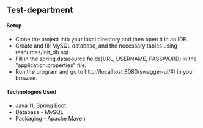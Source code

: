 ## Test-department
#### Setup
- Clone the project into your local directory and then open it in an IDE.
- Create and fill MySQL database, and the necessary tables using resources/init_db.sql.
- Fill in the spring.datasource fields(URL, USERNAME, PASSWORD) in the "application.properties" file.
- Run the program and go to http://localhost:8080/swagger-ui/#/ in your browser.
#### Technologies Used
 - Java 11, Spring Boot
 - Database - MySQL
 - Packaging - Apache Maven